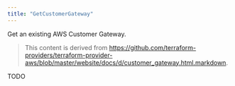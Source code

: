 ```yaml
---
title: "GetCustomerGateway"
---
```


<!-- WARNING: this file was generated by the Pulumi Terraform Bridge (tfgen) Tool. -->
<!-- Do not edit by hand unless you're certain you know what you are doing! -->

<style>
  table td p { margin-top: 0; margin-bottom: 0; }
</style>

Get an existing AWS Customer Gateway.

> This content is derived from https://github.com/terraform-providers/terraform-provider-aws/blob/master/website/docs/d/customer_gateway.html.markdown.


TODO

